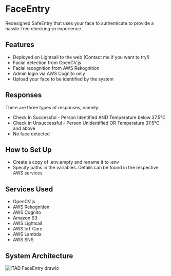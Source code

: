 # FaceEntry
Redesigned SafeEntry that uses your face to authenticate to provide a hassle-free checking-in experience.

## Features
- Deployed on Lightsail to the web (Contact me if you want to try!)
- Facial detection from OpenCV.js
- Facial recognition from AWS Rekognition
- Admin login via AWS Cognito only
- Upload your face to be identified by the system 

## Responses
There are three types of responses, namely: 
- Check In Successful - Person Identified AND Temperature below 37.5°C
- Check in Unsuccessful - Person Unidentified OR Temperature 37.5°C and above
- No face detected

## How to Set Up
- Create a copy of .env.empty and rename it to .env
- Specify paths in the variables. Details can be found in the respective AWS services

## Services Used
- OpenCV.js
- AWS Rekognition
- AWS Cognito
- Amazon S3
- AWS Lightsail
- AWS IoT Core
- AWS Lambda
- AWS SNS

## System Architecture
![ITAD FaceEntry drawio](https://user-images.githubusercontent.com/58991251/175478780-c99d9597-a8b0-471d-8dac-60ab25ee5b9e.png)

